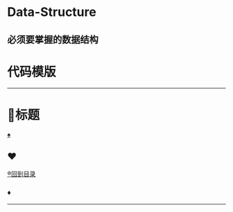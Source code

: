 # Data-Structure
必须要掌握的数据结构
---------------------------------------------------------------------------------
# 代码模版
-----------------------------------------------------------------
<p id="title"></p>

# :dart:标题

<a href="#p1">:spades:</a><br>

<p id="p1"></p>

## :hearts:
<a href="#title">:registered:回到目录</a>
### :diamonds:

----------------------------------------------------------

